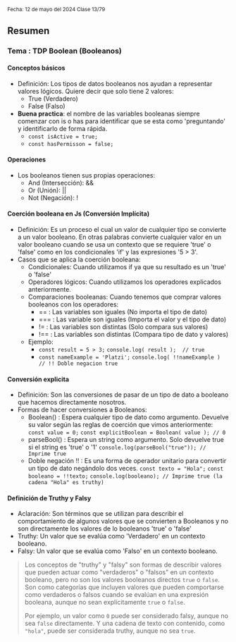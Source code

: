 <sub> Fecha: 12 de mayo del 2024 </sub>
<sub> Clase 13/79 </sub>
## Resumen
### Tema : TDP Boolean (Booleanos)
#### Conceptos básicos

- Definición: Los tipos de datos booleanos nos ayudan a representar valores lógicos. Quiere decir que solo tiene 2 valores:
	- True   (Verdadero)
	- False  (Falso)
- **Buena practica**: el nombre de las variables booleanas siempre comenzar con is o has para identificar que se esta como 'preguntando' y identificarlo de forma rápida.
	- `const isActive = true;`
	- `const hasPermisson = false;`
#### Operaciones 

- Los booleanos tienen sus propias operaciones:
	- And  (Intersección): &&
	- Or    (Unión):           ||
	- Not  (Negación):     ! 
#### Coerción booleana en Js (Conversión Implícita)

- Definición: Es un proceso el cual un valor de cualquier tipo se convierte a un valor booleano. En otras palabras convierte cualquier valor en un valor booleano cuando se usa un contexto que se requiere 'true' o 'false' como en los condicionales 'if' y las expresiones '5 > 3'.
- Casos que se aplica la coerción booleana:
	- Condicionales: Cuando utilizamos if ya que su resultado es un 'true' o 'false'
	- Operadores lógicos: Cuando utilizamos los operadores explicados anteriormente.
	- Comparaciones booleanas: Cuando tenemos que comprar valores booleanos con los operadores: 
		- ==    : Las variables son iguales (No importa el tipo de dato)
		- === : Las variable son iguales (Importa el valor y el tipo de dato)
		- !=     : Las variables son distintas (Solo compara sus valores)
		- !==  :  Las variables son distintas (Compara tipo de dato y valores)
	- Ejemplo:
		- `const result = 5 > 3;`
		  `console.log( result );  // true`
		- `const nameExample = 'Platzi';`
		  `console.log( !!nameExample ) // !! Doble negacion true`
#### Conversión explicita

- Definición: Son las conversiones de pasar de un tipo de dato a booleano que hacemos directamente nosotros. 
- Formas de hacer conversiones a Booleanos:
	- Boolean()    : Espera cualquier tipo de dato como argumento. Devuelve su valor según las reglas de coerción que vimos anteriormente:
	  `const value = 0;`
	  `const explicitBoolean = Boolean( value ); // 0`
	- parseBool() : Espera un string como argumento. Solo devuelve true si el string es 'true' o '1'
	  `console.log(parseBool("true")); // Imprime true`
	- Doble negación !! : Es una forma de operador unitario para convertir un tipo de dato negándolo dos veces. 
	  `const texto = "Hola";`
	  `const booleano = !!texto;`
	  `console.log(booleano); // Imprime true (la cadena "Hola" es truthy)`
#### Definición de Truthy y Falsy

- Aclaración: Son términos que se utilizan para describir el comportamiento de algunos valores que se convierten a Booleanos y no son directamente los valores de lo booleanos 'true' o 'false'
- Truthy: Un valor que se evalúa como 'Verdadero' en un contexto booleano. 
- Falsy: Un valor que se evalúa como 'Falso' en un contexto booleano. 

>Los conceptos de "truthy" y "falsy" son formas de describir valores que pueden actuar como "verdaderos" o "falsos" en un contexto booleano, pero no son los valores booleanos directos `true` o `false`. Son como categorías que incluyen valores que pueden comportarse como verdaderos o falsos cuando se evalúan en una expresión booleana, aunque no sean explícitamente `true` o `false`.
>
>Por ejemplo, un valor como `0` puede ser considerado falsy, aunque no sea `false` directamente. Y una cadena de texto con contenido, como `"hola"`, puede ser considerada truthy, aunque no sea `true`.
